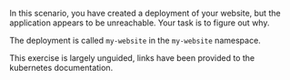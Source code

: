 In this scenario, you have created a deployment of your website, but the
application appears to be unreachable. Your task is to figure out why.

The deployment is called `my-website` in the `my-website` namespace.

This exercise is largely unguided, links have been provided to the kubernetes
documentation.
